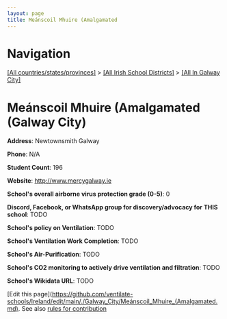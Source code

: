 ```yaml
---
layout: page
title: Meánscoil Mhuire (Amalgamated
---
```

# Navigation

[[All countries/states/provinces]](../../..) > [[All Irish School Districts]](../..) > [[All In Galway City]](..)

# Meánscoil Mhuire (Amalgamated (Galway City)

**Address**: Newtownsmith Galway

**Phone**: N/A

**Student Count**: 196

**Website**: <http://www.mercygalway.ie>

**School's overall airborne virus protection grade (0-5)**: 0

**Discord, Facebook, or WhatsApp group for discovery/advocacy for THIS school**: TODO

**School's policy on Ventilation**: TODO

**School's Ventilation Work Completion**: TODO

**School's Air-Purification**: TODO

**School's CO2 monitoring to actively drive ventilation and filtration**: TODO

**School's Wikidata URL**: TODO


[Edit this page](https://github.com/ventilate-schools/Ireland/edit/main/./Galway_City/Meánscoil_Mhuire_(Amalgamated.md). See also [rules for contribution](../../../contribution-rules/)